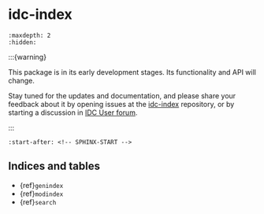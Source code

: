 # idc-index

```{toctree}
:maxdepth: 2
:hidden:
```

:::{warning}

This package is in its early development stages. Its functionality and API will
change.

Stay tuned for the updates and documentation, and please share your feedback
about it by opening issues at the
[idc-index](https://github.com/ImagingDataCommons/idc-index) repository, or by
starting a discussion in [IDC User forum](https://discourse.canceridc.dev/).

:::

```{include} ../README.md
:start-after: <!-- SPHINX-START -->
```

## Indices and tables

- {ref}`genindex`
- {ref}`modindex`
- {ref}`search`
